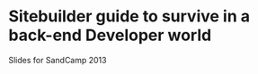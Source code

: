 Sitebuilder guide to survive in a back-end Developer world
=============================

 Slides for SandCamp 2013
